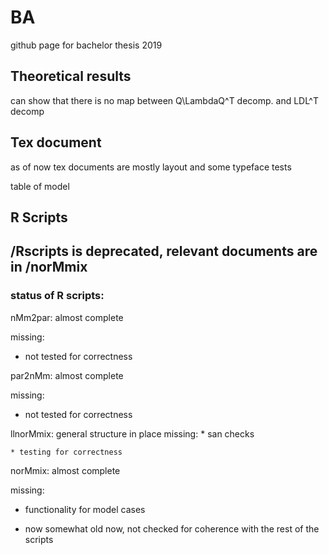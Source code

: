 # BA
github page for bachelor thesis 2019

## Theoretical results

can show that there is no map between Q\LambdaQ^T decomp. and LDL^T decomp

## Tex document
as of now tex documents are mostly layout and some typeface tests

table of model

## R Scripts

## /Rscripts is deprecated, relevant documents are in /norMmix

### status of R scripts:

nMm2par: almost complete

missing:

* not tested for correctness

par2nMm: almost complete

missing:

* not tested for correctness

llnorMmix: general structure in place
missing:
	* san checks

	* testing for correctness

norMmix: almost complete

missing:

* functionality for model cases

* now somewhat old now, not checked for coherence with the rest of the scripts
